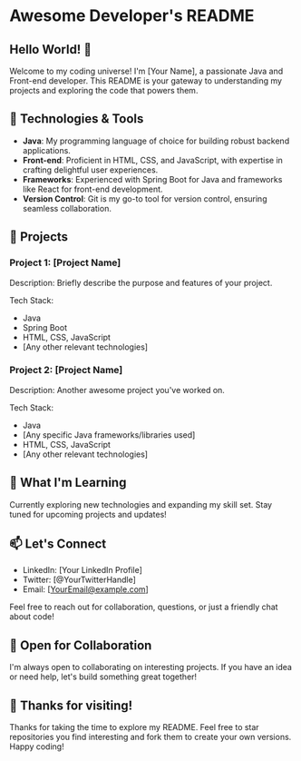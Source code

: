 # Awesome Developer's README

## Hello World! 👋

Welcome to my coding universe! I'm [Your Name], a passionate Java and Front-end developer. This README is your gateway to understanding my projects and exploring the code that powers them.

## 🔧 Technologies & Tools

- **Java**: My programming language of choice for building robust backend applications.
- **Front-end**: Proficient in HTML, CSS, and JavaScript, with expertise in crafting delightful user experiences.
- **Frameworks**: Experienced with Spring Boot for Java and frameworks like React for front-end development.
- **Version Control**: Git is my go-to tool for version control, ensuring seamless collaboration.

## 🚀 Projects

### Project 1: [Project Name]

Description: Briefly describe the purpose and features of your project.

Tech Stack:
- Java
- Spring Boot
- HTML, CSS, JavaScript
- [Any other relevant technologies]

### Project 2: [Project Name]

Description: Another awesome project you've worked on.

Tech Stack:
- Java
- [Any specific Java frameworks/libraries used]
- HTML, CSS, JavaScript
- [Any other relevant technologies]

## 🌱 What I'm Learning

Currently exploring new technologies and expanding my skill set. Stay tuned for upcoming projects and updates!

## 📫 Let's Connect

- LinkedIn: [Your LinkedIn Profile]
- Twitter: [@YourTwitterHandle]
- Email: [YourEmail@example.com]

Feel free to reach out for collaboration, questions, or just a friendly chat about code!

## 🤝 Open for Collaboration

I'm always open to collaborating on interesting projects. If you have an idea or need help, let's build something great together!

## 🙌 Thanks for visiting!

Thanks for taking the time to explore my README. Feel free to star repositories you find interesting and fork them to create your own versions. Happy coding!
